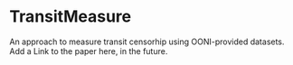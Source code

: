 # TransitMeasure
An approach to measure transit censorhip using OONI-provided datasets. Add a Link to the paper here, in the future.
